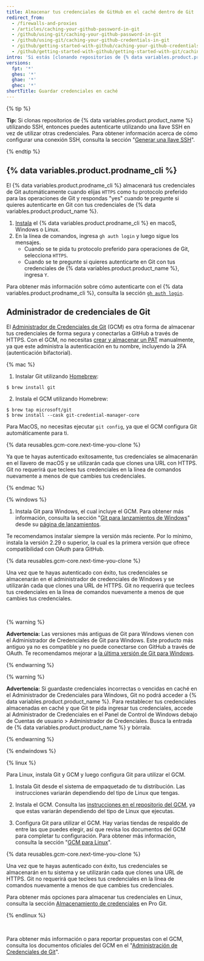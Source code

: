 ```yaml
---
title: Almacenar tus credenciales de GitHub en el caché dentro de Git
redirect_from:
  - /firewalls-and-proxies
  - /articles/caching-your-github-password-in-git
  - /github/using-git/caching-your-github-password-in-git
  - /github/using-git/caching-your-github-credentials-in-git
  - /github/getting-started-with-github/caching-your-github-credentials-in-git
  - /github/getting-started-with-github/getting-started-with-git/caching-your-github-credentials-in-git
intro: 'Si estás [clonando repositorios de {% data variables.product.product_name %} utilizando HTTPS](/github/getting-started-with-github/about-remote-repositories), te recomendamos utilizar el {% data variables.product.prodname_cli %} o el Administrador de Credenciales de Git (GCM) para recordar tus credenciales.'
versions:
  fpt: '*'
  ghes: '*'
  ghae: '*'
  ghec: '*'
shortTitle: Guardar credenciales en caché
---
```


{% tip %}

**Tip:** Si clonas repositorios de {% data variables.product.product_name %} utilizando SSH, entonces puedes autenticarte utilizando una llave SSH en vez de utilizar otras credenciales. Para obtener información acerca de cómo configurar una conexión SSH, consulta la sección "[Generar una llave SSH](/articles/generating-an-ssh-key)".

{% endtip %}

## {% data variables.product.prodname_cli %}

El {% data variables.product.prodname_cli %} almacenará tus credenciales de Git automáticamente cuando elijas `HTTPS` como tu protocolo preferido para las operaciones de Git y respondas "yes" cuando te pregunte si quieres autenticarte en Git con tus credenciales de {% data variables.product.product_name %}.

1. [Instala](https://github.com/cli/cli#installation) el {% data variables.product.prodname_cli %} en macoS, Windows o Linux.
2. En la línea de comandos, ingresa `gh auth login` y luego sigue los mensajes.
   - Cuando se te pida tu protocolo preferido para operaciones de Git, selecciona `HTTPS`.
   - Cuando se te pregunte si quieres autenticarte en Git con tus credenciales de {% data variables.product.product_name %}, ingresa `Y`.

Para obtener más información sobre cómo autenticarte con el {% data variables.product.prodname_cli %}, consulta la sección [`gh auth login`](https://cli.github.com/manual/gh_auth_login).

## Administrador de credenciales de Git

El [Administrador de Credenciales de Git](https://github.com/GitCredentialManager/git-credential-manager) (GCM) es otra forma de almacenar tus credenciales de forma segura y conectarlas a GitHub a través de HTTPS. Con el GCM, no necesitas [crear y almacenar un PAT](/github/authenticating-to-github/creating-a-personal-access-token) manualmente, ya que este administra la autenticación en tu nombre, incluyendo la 2FA (autenticación bifactorial).

{% mac %}

1. Instalar Git utilizando [Homebrew](https://brew.sh/):
  ```shell
  $ brew install git
  ```

2. Instala el GCM utilizando Homebrew:
  ```shell
  $ brew tap microsoft/git
  $ brew install --cask git-credential-manager-core
  ```
  Para MacOS, no necesitas ejecutar `git config`, ya que el GCM configura Git automáticamente para ti.

{% data reusables.gcm-core.next-time-you-clone %}

Ya que te hayas autenticado exitosamente, tus credenciales se almacenarán en el llavero de macOS y se utilizarán cada que clones una URL con HTTPS. Git no requerirá que teclees tus credenciales en la línea de comandos nuevamente a menos de que cambies tus credenciales.

{% endmac %}

{% windows %}

1. Instala Git para Windows, el cual incluye el GCM. Para obtener más información, consulta la sección "[Git para lanzamientos de Windows](https://github.com/git-for-windows/git/releases/latest)" desde su [página de lanzamientos](https://github.com/git-for-windows/git/releases/latest).

Te recomendamos instalar siempre la versión más reciente. Por lo mínimo, instala la versión 2.29 o superior, la cual es la primera versión que ofrece compatibilidad con OAuth para GitHub.

{% data reusables.gcm-core.next-time-you-clone %}

Una vez que te hayas autenticado con éxito, tus credenciales se almacenarán en el administrador de credenciales de Windows y se utilizarán cada que clones una URL de HTTPS. Git no requerirá que teclees tus credenciales en la línea de comandos nuevamente a menos de que cambies tus credenciales.

<br>

{% warning %}

**Advertencia:** Las versiones más antiguas de Git para Windows vienen con el Administrador de Credenciales de Git para Windows. Este producto más antiguo ya no es compatible y no puede conectarse con GitHub a través de OAuth. Te recomendamos mejorar a [la última versión de Git para Windows](https://github.com/git-for-windows/git/releases/latest).

{% endwarning %}

{% warning %}

**Advertencia:** Si guardaste credenciales incorrectas o vencidas en caché en el Administrador de Credenciales para Windows, Git no podrá acceder a {% data variables.product.product_name %}. Para restablecer tus credenciales almacenadas en caché y que Git te pida ingresar tus credenciales, accede al Administrador de Credenciales en el Panel de Control de Windows debajo de Cuentas de usuario > Administrador de Credenciales. Busca la entrada de {% data variables.product.product_name %} y bórrala.

{% endwarning %}

{% endwindows %}

{% linux %}

Para Linux, instala Git y GCM y luego configura Git para utilizar el GCM.

1. Instala Git desde el sistema de empaquetado de tu distribución. Las instrucciones variarán dependiendo del tipo de Linux que tengas.

2. Instala el GCM. Consulta las [instrucciones en el repositorio del GCM](https://github.com/GitCredentialManager/git-credential-manager#linux-install-instructions), ya que estas variarán dependiendo del tipo de Linux que ejecutas.

3. Configura Git para utilizar el GCM. Hay varias tiendas de respaldo de entre las que puedes elegir, así que revisa los documentos del GCM para completar tu configuración. Para obtener más información, consulta la sección "[GCM para Linux](https://aka.ms/gcmcore-linuxcredstores)".

{% data reusables.gcm-core.next-time-you-clone %}

Una vez que te hayas autenticado con éxito, tus credenciales se almacenarán en tu sistema y se utilizarán cada que clones una URL de HTTPS. Git no requerirá que teclees tus credenciales en la línea de comandos nuevamente a menos de que cambies tus credenciales.

Para obtener más opciones para almacenar tus credenciales en Linux, consulta la sección [Almacenamiento de credenciales](https://git-scm.com/book/en/v2/Git-Tools-Credential-Storage) en Pro Git.

{% endlinux %}

<br>

Para obtener más información o para reportar propuestas con el GCM, consulta los documentos oficiales del GCM en el "[Administración de Credenciales de Git](https://github.com/GitCredentialManager/git-credential-manager)".
